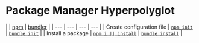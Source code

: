 # Package Manager Hyperpolyglot

|     | [npm] | [bundler] |
| --- | --- | --- | --- |
| Create configuration file | [`npm init`][npm-init] | [`bundle init`][bundler-init] |
| Install a package | [`npm i || install`][npm-install] | [`bundle install`][bundler-install] |


<!-- NPM -->
[npm]:         https://www.npmjs.com/
[npm-init]:    https://docs.npmjs.com/cli/init
[npm-install]: https://docs.npmjs.com/cli/install

<!-- Bundler -->
[bundler]:         http://bundler.io/
[bundler-init]:    http://bundler.io/v1.12/bundle_init.html
[bundler-install]: http://bundler.io/v1.12/man/bundle-install.1.html

